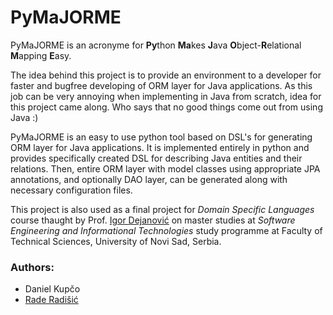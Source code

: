 # PyMaJORME

PyMaJORME is an acronyme for **Py**thon **Ma**kes **J**ava **O**bject-**R**elational **M**apping **E**asy.

The idea behind this project is to provide an environment to a developer for faster and bugfree developing of ORM layer for Java applications. As this job can be very annoying when implementing in Java from scratch, idea for this project came along. Who says that no good things come out from using Java :)

PyMaJORME is an easy to use python tool based on DSL's for generating ORM layer for Java applications. It is implemented entirely in python and provides specifically created DSL for describing Java entities and their relations. Then, entire ORM layer with model classes using appropriate JPA annotations, and optionally DAO layer, can be generated along with necessary configuration files.

This project is also used as a final project for *Domain Specific Languages* course thaught by Prof. [Igor Dejanović](https://github.com/igordejanovic "Igor Dejanović's GitHub profile") on master studies at *Software Engineering and Informational Technologies* study programme at Faculty of Technical Sciences, University of Novi Sad, Serbia.

### Authors:
* Daniel Kupčo
* [Rade Radišić](https://github.com/RadeKornjaca "Rade Radišić's GitHub profile")